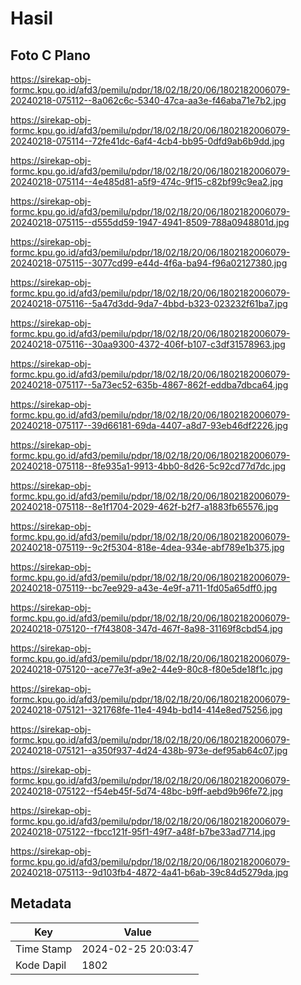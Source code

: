 # Hasil

## Foto C Plano

https://sirekap-obj-formc.kpu.go.id/afd3/pemilu/pdpr/18/02/18/20/06/1802182006079-20240218-075112--8a062c6c-5340-47ca-aa3e-f46aba71e7b2.jpg

https://sirekap-obj-formc.kpu.go.id/afd3/pemilu/pdpr/18/02/18/20/06/1802182006079-20240218-075114--72fe41dc-6af4-4cb4-bb95-0dfd9ab6b9dd.jpg

https://sirekap-obj-formc.kpu.go.id/afd3/pemilu/pdpr/18/02/18/20/06/1802182006079-20240218-075114--4e485d81-a5f9-474c-9f15-c82bf99c9ea2.jpg

https://sirekap-obj-formc.kpu.go.id/afd3/pemilu/pdpr/18/02/18/20/06/1802182006079-20240218-075115--d555dd59-1947-4941-8509-788a0948801d.jpg

https://sirekap-obj-formc.kpu.go.id/afd3/pemilu/pdpr/18/02/18/20/06/1802182006079-20240218-075115--3077cd99-e44d-4f6a-ba94-f96a02127380.jpg

https://sirekap-obj-formc.kpu.go.id/afd3/pemilu/pdpr/18/02/18/20/06/1802182006079-20240218-075116--5a47d3dd-9da7-4bbd-b323-023232f61ba7.jpg

https://sirekap-obj-formc.kpu.go.id/afd3/pemilu/pdpr/18/02/18/20/06/1802182006079-20240218-075116--30aa9300-4372-406f-b107-c3df31578963.jpg

https://sirekap-obj-formc.kpu.go.id/afd3/pemilu/pdpr/18/02/18/20/06/1802182006079-20240218-075117--5a73ec52-635b-4867-862f-eddba7dbca64.jpg

https://sirekap-obj-formc.kpu.go.id/afd3/pemilu/pdpr/18/02/18/20/06/1802182006079-20240218-075117--39d66181-69da-4407-a8d7-93eb46df2226.jpg

https://sirekap-obj-formc.kpu.go.id/afd3/pemilu/pdpr/18/02/18/20/06/1802182006079-20240218-075118--8fe935a1-9913-4bb0-8d26-5c92cd77d7dc.jpg

https://sirekap-obj-formc.kpu.go.id/afd3/pemilu/pdpr/18/02/18/20/06/1802182006079-20240218-075118--8e1f1704-2029-462f-b2f7-a1883fb65576.jpg

https://sirekap-obj-formc.kpu.go.id/afd3/pemilu/pdpr/18/02/18/20/06/1802182006079-20240218-075119--9c2f5304-818e-4dea-934e-abf789e1b375.jpg

https://sirekap-obj-formc.kpu.go.id/afd3/pemilu/pdpr/18/02/18/20/06/1802182006079-20240218-075119--bc7ee929-a43e-4e9f-a711-1fd05a65dff0.jpg

https://sirekap-obj-formc.kpu.go.id/afd3/pemilu/pdpr/18/02/18/20/06/1802182006079-20240218-075120--f7f43808-347d-467f-8a98-31169f8cbd54.jpg

https://sirekap-obj-formc.kpu.go.id/afd3/pemilu/pdpr/18/02/18/20/06/1802182006079-20240218-075120--ace77e3f-a9e2-44e9-80c8-f80e5de18f1c.jpg

https://sirekap-obj-formc.kpu.go.id/afd3/pemilu/pdpr/18/02/18/20/06/1802182006079-20240218-075121--321768fe-11e4-494b-bd14-414e8ed75256.jpg

https://sirekap-obj-formc.kpu.go.id/afd3/pemilu/pdpr/18/02/18/20/06/1802182006079-20240218-075121--a350f937-4d24-438b-973e-def95ab64c07.jpg

https://sirekap-obj-formc.kpu.go.id/afd3/pemilu/pdpr/18/02/18/20/06/1802182006079-20240218-075122--f54eb45f-5d74-48bc-b9ff-aebd9b96fe72.jpg

https://sirekap-obj-formc.kpu.go.id/afd3/pemilu/pdpr/18/02/18/20/06/1802182006079-20240218-075122--fbcc121f-95f1-49f7-a48f-b7be33ad7714.jpg

https://sirekap-obj-formc.kpu.go.id/afd3/pemilu/pdpr/18/02/18/20/06/1802182006079-20240218-075113--9d103fb4-4872-4a41-b6ab-39c84d5279da.jpg


## Metadata

| Key        | Value               |
| ---------- | ------------------- |
| Time Stamp | 2024-02-25 20:03:47 |
| Kode Dapil | 1802                |



